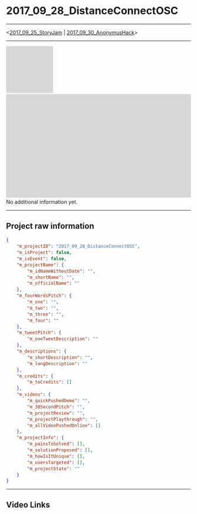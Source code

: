 # 2017_09_28_DistanceConnectOSC  
  
-------------------------   

  <[2017_09_25_StoryJam](2017_09_25_StoryJam\readme.md) | [2017_09_30_AnonymusHack](2017_09_30_AnonymusHack\readme.md)>
  
-------------------------   

[![Icon Img](icon.png)](icon.png)  
[![Preview Img](preview.png)](preview.png)   No additional information yet.
  
-------------------------   

## Project raw information   
``` json  
{
    "m_projectID": "2017_09_28_DistanceConnectOSC",
    "m_isProject": false,
    "m_isEvent": false,
    "m_projectName": {
        "m_idNameWithoutDate": "",
        "m_shortName": "",
        "m_officialName": ""
    },
    "m_fourWordsPitch": {
        "m_one": "",
        "m_two": "",
        "m_three": "",
        "m_four": ""
    },
    "m_tweetPitch": {
        "m_oneTweetDescription": ""
    },
    "m_descriptions": {
        "m_shortDescription": "",
        "m_longDescription": ""
    },
    "m_credits": {
        "m_toCredits": []
    },
    "m_videos": {
        "m_quickPushedDemo": "",
        "m_30SecondPitch": "",
        "m_projectReview": "",
        "m_projectPlaythrough": "",
        "m_allVideoPushedOnline": []
    },
    "m_projectInfo": {
        "m_painsToSolved": [],
        "m_solutionProposed": [],
        "m_howIsItUnique": [],
        "m_usersTargeted": [],
        "m_projectState": ""
    }
}
```  

  
-------------------------   

## Video Links   
